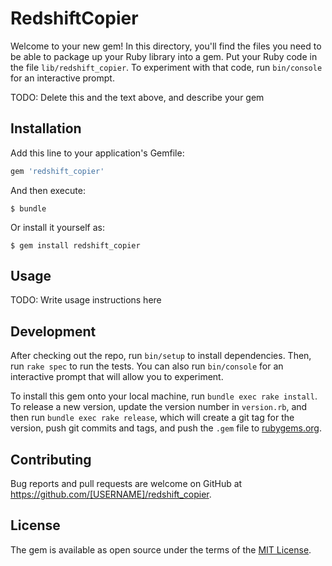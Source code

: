 # RedshiftCopier

Welcome to your new gem! In this directory, you'll find the files you need to be able to package up your Ruby library into a gem. Put your Ruby code in the file `lib/redshift_copier`. To experiment with that code, run `bin/console` for an interactive prompt.

TODO: Delete this and the text above, and describe your gem

## Installation

Add this line to your application's Gemfile:

```ruby
gem 'redshift_copier'
```

And then execute:

    $ bundle

Or install it yourself as:

    $ gem install redshift_copier

## Usage

TODO: Write usage instructions here

## Development

After checking out the repo, run `bin/setup` to install dependencies. Then, run `rake spec` to run the tests. You can also run `bin/console` for an interactive prompt that will allow you to experiment.

To install this gem onto your local machine, run `bundle exec rake install`. To release a new version, update the version number in `version.rb`, and then run `bundle exec rake release`, which will create a git tag for the version, push git commits and tags, and push the `.gem` file to [rubygems.org](https://rubygems.org).

## Contributing

Bug reports and pull requests are welcome on GitHub at https://github.com/[USERNAME]/redshift_copier.


## License

The gem is available as open source under the terms of the [MIT License](http://opensource.org/licenses/MIT).

